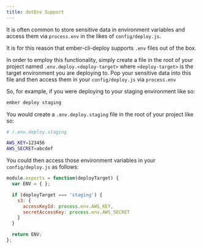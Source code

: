 ```yaml
---
title: dotEnv Support
---
```


It is often common to store sensitive data in environment variables and access them via `process.env` in the likes of `config/deploy.js`.

It is for this reason that ember-cli-deploy supports `.env` files out of the box.

In order to employ this functionality, simply create a file in the root of your project named `.env.deploy.<deploy-target>` where `<deploy-target>` is the target environment you are deploying to.
Pop your sensitive data into this file and then access them in your `config/deploy.js` via `process.env`

So, for example, if you were deploying to your staging environment like so:

```bash
ember deploy staging
```

You would create a `.env.deploy.staging` file in the root of your project like so:

```bash
# /.env.deploy.staging

AWS_KEY=123456
AWS_SECRET=abcdef
```

You could then access those environment variables in your `config/deploy.js` as follows:

```javascript
module.exports = function(deployTarget) {
  var ENV = { };

  if (deployTarget === 'staging') {
    s3: {
      accessKeyId: process.env.AWS_KEY,
      secretAccessKey: process.env.AWS_SECRET
    }
  }

  return ENV;
};
```
